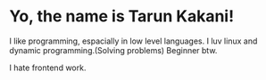 # Yo, the name is Tarun Kakani!
I like programming, espacially in low level languages.
I luv linux and dynamic programming.(Solving problems)
Beginner btw.

I hate frontend work.
